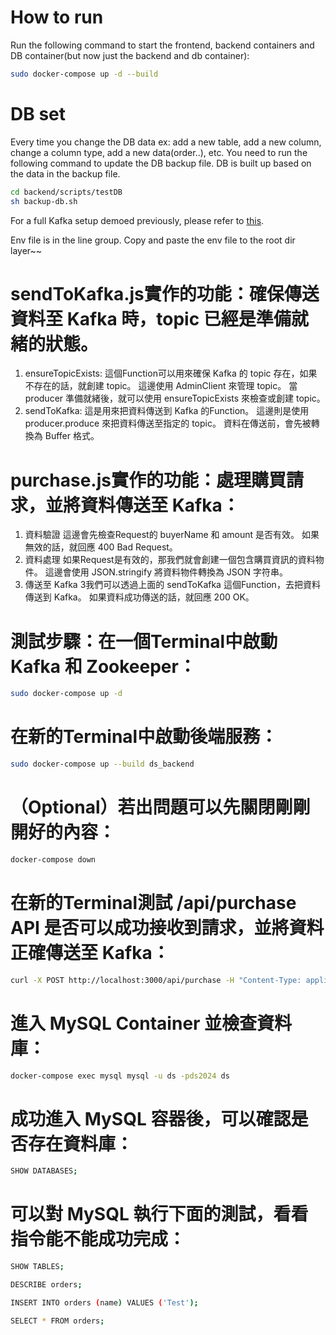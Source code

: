 # How to run

Run the following command to start the frontend, backend containers and DB container(but now just the backend and db container):
```bash
sudo docker-compose up -d --build
```
# DB set
Every time you change the DB data ex: add a new table, add a new column, change a column type, add a new data(order..), etc. You need to run the following command to update the DB backup file. DB is built up based on the data in the backup file.
```bash
cd backend/scripts/testDB
sh backup-db.sh
```

For a full Kafka setup demoed previously, please refer to [this](https://github.com/timsu92/kafka_example.git).

Env file is in the line group. Copy and paste the env file to the root dir layer~~


# sendToKafka.js實作的功能：確保傳送資料至 Kafka 時，topic 已經是準備就緒的狀態。
1. ensureTopicExists: 這個Function可以用來確保 Kafka 的 topic 存在，如果不存在的話，就創建 topic。
  這邊使用 AdminClient 來管理 topic。
  當 producer 準備就緒後，就可以使用 ensureTopicExists 來檢查或創建 topic。
2. sendToKafka: 這是用來把資料傳送到 Kafka 的Function。
  這邊則是使用 producer.produce 來把資料傳送至指定的 topic。
  資料在傳送前，會先被轉換為 Buffer 格式。

# purchase.js實作的功能：處理購買請求，並將資料傳送至 Kafka：
1. 資料驗證
  這邊會先檢查Request的 buyerName 和 amount 是否有效。
  如果無效的話，就回應 400 Bad Request。
2. 資料處理
  如果Request是有效的，那我們就會創建一個包含購買資訊的資料物件。
  這邊會使用 JSON.stringify 將資料物件轉換為 JSON 字符串。
3. 傳送至 Kafka
  3我們可以透過上面的 sendToKafka 這個Function，去把資料傳送到 Kafka。
  如果資料成功傳送的話，就回應 200 OK。


# 測試步驟：在一個Terminal中啟動 Kafka 和 Zookeeper：

```bash
sudo docker-compose up -d
```

# 在新的Terminal中啟動後端服務：

```bash
sudo docker-compose up --build ds_backend
```

# （Optional）若出問題可以先關閉剛剛開好的內容：

```bash
docker-compose down
```

# 在新的Terminal測試 /api/purchase API 是否可以成功接收到請求，並將資料正確傳送至 Kafka：

```bash
curl -X POST http://localhost:3000/api/purchase -H "Content-Type: application/json" -d "{\"buyerName\": \"Alice\", \"amount\": 1}"
```

# 進入 MySQL Container 並檢查資料庫：

```bash
docker-compose exec mysql mysql -u ds -pds2024 ds
```

# 成功進入 MySQL 容器後，可以確認是否存在資料庫：

```bash
SHOW DATABASES;
```

# 可以對 MySQL 執行下面的測試，看看指令能不能成功完成：

```bash
SHOW TABLES;
```

```bash
DESCRIBE orders;
```

```bash
INSERT INTO orders (name) VALUES ('Test');
```

```bash
SELECT * FROM orders;
```
